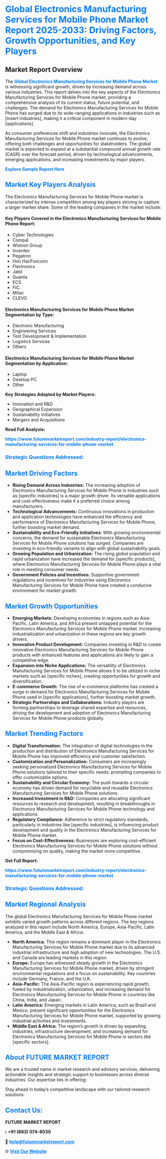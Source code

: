 <h1 style="color: #007BFF;">Global Electronics Manufacturing Services for Mobile Phone Market Report 2025-2033: Driving Factors, Growth Opportunities, and Key Players</h1>

<section id="overview">
<h2>Market Report Overview</h2>
<p>The <a href="https://www.futuremarketreport.com/industry-report/electronics-manufacturing-services-for-mobile-phone-market" style="color: #007BFF; text-decoration: none;"><strong>Global Electronics Manufacturing Services for Mobile Phone Market</strong></a> is witnessing significant growth, driven by increasing demand across various industries. This report delves into the key aspects of the Electronics Manufacturing Services for Mobile Phone market, providing a comprehensive analysis of its current status, future potential, and challenges. The demand for Electronics Manufacturing Services for Mobile Phone has surged due to its wide-ranging applications in industries such as [insert industries], making it a critical component in modern-day [applications].</p>
<p>As consumer preferences shift and industries innovate, the Electronics Manufacturing Services for Mobile Phone market continues to evolve, offering both challenges and opportunities for stakeholders. The global market is expected to expand at a substantial compound annual growth rate (CAGR) over the forecast period, driven by technological advancements, emerging applications, and increasing investments by major players.</p>
</section>

<section id="overview">
<p><a href="https://www.futuremarketreport.com/request-sample/reportId=35036" style="color: #007BFF; text-decoration: none;"><strong>Explore Sample Report Here</strong></a></p>
</section>

<section id="key-players">
<h2 style="color: #007BFF;">Market Key Players Analysis</h2>
<p>The Electronics Manufacturing Services for Mobile Phone market is characterized by intense competition among key players striving to capture a larger market share. Some of the leading companies in the market include:</p>
<h4>Key Players Covered in the Electronics Manufacturing Services for Mobile Phone Report:</h4>
<ul><li>Cyber Technologies</li><li>Compal</li><li>Wistron Group</li><li>Inventec</li><li>Pegatron</li><li>Hon Hai/Foxconn</li><li>Flextronics</li><li>Jabil</li><li>Quanta</li><li>ECS</li><li>FIC</li><li>Mitac</li><li>CLEVO</li></ul>
<h4>Electronics Manufacturing Services for Mobile Phone Market Segmentation by Type:</h4>
<ul><li>Electronic Manufacturing</li><li>Engineering Services</li><li>Test Development &amp; Implementation</li><li>Logistics Services</li><li>Others</li></ul>

<h4>Electronics Manufacturing Services for Mobile Phone Market Segmentation by Application:</h4>
<ul><li>Laptop</li><li>Desktop PC</li><li>Other</li></ul>
<p><strong>Key Strategies Adopted by Market Players:</strong></p>
<ul>
<li>Innovation and R&D</li>
<li>Geographical Expansion</li>
<li>Sustainability Initiatives</li>
<li>Mergers and Acquisitions</li>
</ul>
</section>

<section>
<p><strong>Read Full Analysis: </strong></p><a href="https://www.futuremarketreport.com/industry-report/electronics-manufacturing-services-for-mobile-phone-market" style="color: #007BFF; text-decoration: none;"><strong>https://www.futuremarketreport.com/industry-report/electronics-manufacturing-services-for-mobile-phone-market</strong></a>
<h3 style="color: #007BFF;">Strategic Questions Addressed:</h3>
</section>

<section id="driving-factors">
<h2 style="color: #007BFF;">Market Driving Factors</h2>
<ul>
<li><strong>Rising Demand Across Industries:</strong> The increasing adoption of Electronics Manufacturing Services for Mobile Phone in industries such as [specific industries] is a major growth driver. Its versatile applications and cost-effectiveness make it a preferred choice among manufacturers.</li>
<li><strong>Technological Advancements:</strong> Continuous innovations in production and application technologies have enhanced the efficiency and performance of Electronics Manufacturing Services for Mobile Phone, further boosting market demand.</li>
<li><strong>Sustainability and Eco-Friendly Initiatives:</strong> With growing environmental concerns, the demand for sustainable Electronics Manufacturing Services for Mobile Phone solutions has surged. Companies are investing in eco-friendly variants to align with global sustainability goals.</li>
<li><strong>Growing Population and Urbanization:</strong> The rising global population and rapid urbanization have increased the demand for [specific products], where Electronics Manufacturing Services for Mobile Phone plays a vital role in meeting consumer needs.</li>
<li><strong>Government Policies and Incentives:</strong> Supportive government regulations and incentives for industries using Electronics Manufacturing Services for Mobile Phone have created a conducive environment for market growth.</li>
</ul>
</section>

<section id="growth-opportunities">
<h2 style="color: #007BFF;">Market Growth Opportunities</h2>
<ul>
<li><strong>Emerging Markets:</strong> Developing economies in regions such as Asia-Pacific, Latin America, and Africa present untapped potential for the Electronics Manufacturing Services for Mobile Phone market. Increasing industrialization and urbanization in these regions are key growth drivers.</li>
<li><strong>Innovative Product Development:</strong> Companies investing in R&D to create innovative Electronics Manufacturing Services for Mobile Phone products with enhanced features and applications are likely to gain a competitive edge.</li>
<li><strong>Expansion into Niche Applications:</strong> The versatility of Electronics Manufacturing Services for Mobile Phone allows it to be utilized in niche markets such as [specific niches], creating opportunities for growth and diversification.</li>
<li><strong>E-commerce Growth:</strong> The rise of e-commerce platforms has created a surge in demand for Electronics Manufacturing Services for Mobile Phone used in [specific applications], further boosting market growth.</li>
<li><strong>Strategic Partnerships and Collaborations:</strong> Industry players are forming partnerships to leverage shared expertise and resources, driving the development and adoption of Electronics Manufacturing Services for Mobile Phone products globally.</li>
</ul>
</section>

<section id="trending-factors">
<h2 style="color: #007BFF;">Market Trending Factors</h2>
<ul>
<li><strong>Digital Transformation:</strong> The integration of digital technologies in the production and distribution of Electronics Manufacturing Services for Mobile Phone has improved efficiency and customer satisfaction.</li>
<li><strong>Customization and Personalization:</strong> Consumers are increasingly seeking personalized Electronics Manufacturing Services for Mobile Phone solutions tailored to their specific needs, prompting companies to offer customizable options.</li>
<li><strong>Sustainability and Circular Economy:</strong> The push towards a circular economy has driven demand for recyclable and reusable Electronics Manufacturing Services for Mobile Phone solutions.</li>
<li><strong>Increased Investment in R&D:</strong> Companies are allocating significant resources to research and development, resulting in breakthroughs in Electronics Manufacturing Services for Mobile Phone technology and applications.</li>
<li><strong>Regulatory Compliance:</strong> Adherence to strict regulatory standards, particularly in industries like [specific industries], is influencing product development and quality in the Electronics Manufacturing Services for Mobile Phone market.</li>
<li><strong>Focus on Cost-Effectiveness:</strong> Businesses are exploring cost-efficient Electronics Manufacturing Services for Mobile Phone solutions without compromising on quality, making the market more competitive.</li>
</ul>
</section>

<section>
<p><strong>Get Full Report: </strong></p><a href="https://www.futuremarketreport.com/industry-report/electronics-manufacturing-services-for-mobile-phone-market" style="color: #007BFF; text-decoration: none;"><strong>https://www.futuremarketreport.com/industry-report/electronics-manufacturing-services-for-mobile-phone-market</strong></a>
<h3 style="color: #007BFF;">Strategic Questions Addressed:</h3>
</section>


<section id="regional-analysis">
<h2 style="color: #007BFF;">Market Regional Analysis</h2>
<p>The global Electronics Manufacturing Services for Mobile Phone market exhibits varied growth patterns across different regions. The key regions analyzed in this report include North America, Europe, Asia-Pacific, Latin America, and the Middle East & Africa:</p>
<ul>
<li><strong>North America:</strong> This region remains a dominant player in the Electronics Manufacturing Services for Mobile Phone market due to its advanced industrial infrastructure and high adoption of new technologies. The U.S. and Canada are leading markets in this region.</li>
<li><strong>Europe:</strong> Europe has witnessed steady growth in the Electronics Manufacturing Services for Mobile Phone market, driven by stringent environmental regulations and a focus on sustainability. Key countries include Germany, France, and the U.K.</li>
<li><strong>Asia-Pacific:</strong> The Asia-Pacific region is experiencing rapid growth, fueled by industrialization, urbanization, and increasing demand for Electronics Manufacturing Services for Mobile Phone in countries like China, India, and Japan.</li>
<li><strong>Latin America:</strong> Emerging markets in Latin America, such as Brazil and Mexico, present significant opportunities for the Electronics Manufacturing Services for Mobile Phone market, supported by growing industrial activities and investments.</li>
<li><strong>Middle East & Africa:</strong> The region’s growth is driven by expanding industries, infrastructure development, and increasing demand for Electronics Manufacturing Services for Mobile Phone in sectors like [specific sectors].</li>
</ul>
</section>

<footer>
<h2 style="color: #007BFF;">About FUTURE MARKET REPORT</h2>
<p>We are a trusted name in market research and advisory services, delivering actionable insights and strategic support to businesses across diverse industries. Our expertise lies in offering:</p>

<p>Stay ahead in today’s competitive landscape with our tailored research solutions.</p>

<h2 style="color: #007BFF;">Contact Us:</h2>
<p><strong>FUTURE MARKET REPORT</strong></p>
<p>📞 <strong>+91 (883) 074-8030</strong></p>
<p>📧 <strong><a href="mailto:help@futuremarketreport.com" style="color: #007BFF;">help@futuremarketreport.com</a></strong></p>
<p>🌐 <strong><a href="https://www.futuremarketreport.com/" style="color: #007BFF;">Visit Our Website</a></strong></p>
</footer>